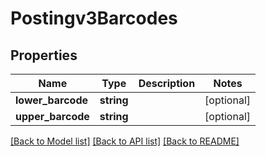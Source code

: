 # Postingv3Barcodes

## Properties
Name | Type | Description | Notes
------------ | ------------- | ------------- | -------------
**lower_barcode** | **string** |  | [optional] 
**upper_barcode** | **string** |  | [optional] 

[[Back to Model list]](../README.md#documentation-for-models) [[Back to API list]](../README.md#documentation-for-api-endpoints) [[Back to README]](../README.md)



